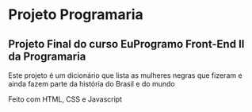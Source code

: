 # Projeto Programaria

## Projeto Final do curso EuProgramo Front-End II da Programaria

Este projeto é um dicionário que lista as mulheres negras que fizeram e ainda fazem parte da história do Brasil e do mundo 

Feito com HTML, CSS e Javascript 
